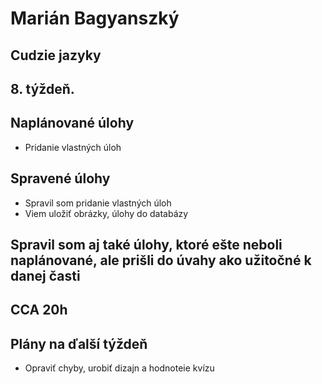 # Marián Bagyanszký # 

## Cudzie jazyky ##

## 8. týždeň. ##

## Naplánované úlohy ##

* Pridanie vlastných úloh

## Spravené úlohy ##

* Spravil som pridanie vlastných úloh
* Viem uložiť obrázky, úlohy do databázy


## Spravil som aj také úlohy, ktoré ešte neboli naplánované, ale prišli do úvahy ako užitočné k danej časti ##

## CCA 20h ##

## Plány na ďalší týždeň ##

* Opraviť chyby, urobiť dizajn a hodnoteie kvízu

